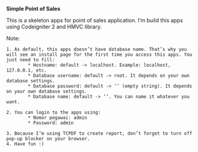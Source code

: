 **Simple Point of Sales**

This is a skeleton apps for point of sales application. I’m build this apps using Codeigniter 2 and HMVC library.

Note:

    1. As default, this apps doesn’t have database name. That’s why you will see an install page for the first time you access this apps. You just need to fill:
            * Hostname: default -> localhost. Example: localhost, 127.0.0.1, etc.
            * Database username: default -> root. It depends on your own database settings.
            * Database password: default -> ‘’ (empty string). It depends on your own database settings.
            * Database name: default -> ‘’. You can name it whatever you want.

    2. You can login to the apps using:
            * Nomor pegawai: admin
            * Password: admin

    3. Because I’m using TCPDF to create report, don’t forget to turn off pop-up blocker on your browser.
    4. Have fun :)
